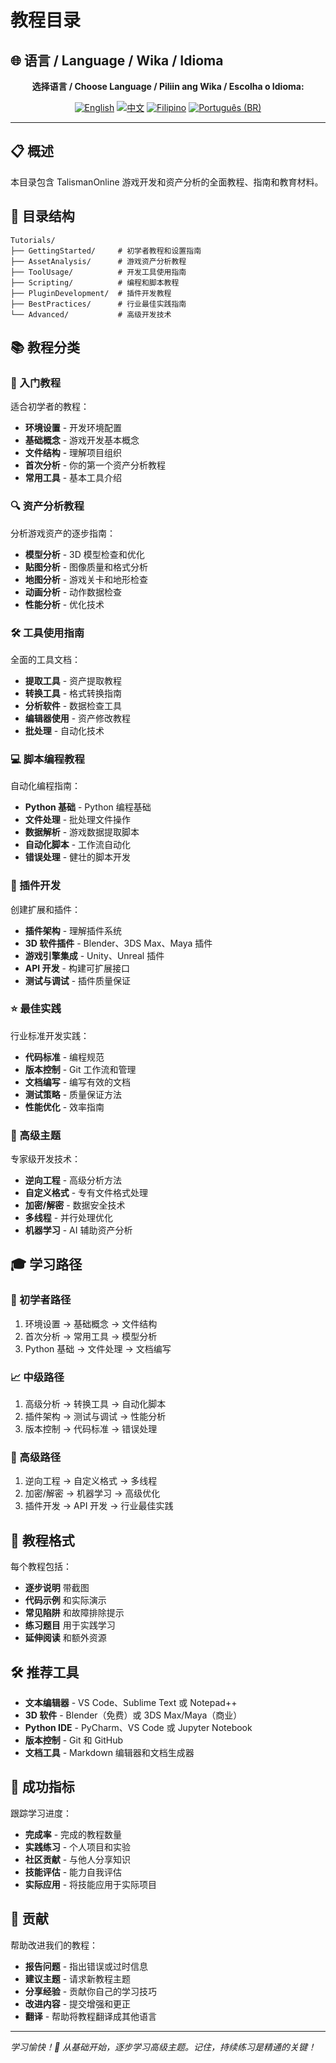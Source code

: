 # 教程目录

## 🌐 语言 / Language / Wika / Idioma

<div align="center">

**选择语言 / Choose Language / Piliin ang Wika / Escolha o Idioma:**

[![English](https://img.shields.io/badge/English-EN-blue?style=flat-square)](README.md)
[![中文](https://img.shields.io/badge/中文-CN-red?style=flat-square)](README_CN.md)
[![Filipino](https://img.shields.io/badge/Filipino-PH-green?style=flat-square)](README_PH.md)
[![Português (BR)](https://img.shields.io/badge/Português%20(BR)-BR-yellow?style=flat-square)](README_PT_BR.md)

</div>

---

## 📋 概述
本目录包含 TalismanOnline 游戏开发和资产分析的全面教程、指南和教育材料。

## 📁 目录结构
```
Tutorials/
├── GettingStarted/     # 初学者教程和设置指南
├── AssetAnalysis/      # 游戏资产分析教程
├── ToolUsage/          # 开发工具使用指南
├── Scripting/          # 编程和脚本教程
├── PluginDevelopment/  # 插件开发教程
├── BestPractices/      # 行业最佳实践指南
└── Advanced/           # 高级开发技术
```

## 📚 教程分类

### 🚀 入门教程
适合初学者的教程：
- **环境设置** - 开发环境配置
- **基础概念** - 游戏开发基本概念
- **文件结构** - 理解项目组织
- **首次分析** - 你的第一个资产分析教程
- **常用工具** - 基本工具介绍

### 🔍 资产分析教程
分析游戏资产的逐步指南：
- **模型分析** - 3D 模型检查和优化
- **贴图分析** - 图像质量和格式分析
- **地图分析** - 游戏关卡和地形检查
- **动画分析** - 动作数据检查
- **性能分析** - 优化技术

### 🛠️ 工具使用指南
全面的工具文档：
- **提取工具** - 资产提取教程
- **转换工具** - 格式转换指南
- **分析软件** - 数据检查工具
- **编辑器使用** - 资产修改教程
- **批处理** - 自动化技术

### 💻 脚本编程教程
自动化编程指南：
- **Python 基础** - Python 编程基础
- **文件处理** - 批处理文件操作
- **数据解析** - 游戏数据提取脚本
- **自动化脚本** - 工作流自动化
- **错误处理** - 健壮的脚本开发

### 🔌 插件开发
创建扩展和插件：
- **插件架构** - 理解插件系统
- **3D 软件插件** - Blender、3DS Max、Maya 插件
- **游戏引擎集成** - Unity、Unreal 插件
- **API 开发** - 构建可扩展接口
- **测试与调试** - 插件质量保证

### ⭐ 最佳实践
行业标准开发实践：
- **代码标准** - 编程规范
- **版本控制** - Git 工作流和管理
- **文档编写** - 编写有效的文档
- **测试策略** - 质量保证方法
- **性能优化** - 效率指南

### 🎯 高级主题
专家级开发技术：
- **逆向工程** - 高级分析方法
- **自定义格式** - 专有文件格式处理
- **加密/解密** - 数据安全技术
- **多线程** - 并行处理优化
- **机器学习** - AI 辅助资产分析

## 🎓 学习路径

### 🔰 初学者路径
1. 环境设置 → 基础概念 → 文件结构
2. 首次分析 → 常用工具 → 模型分析
3. Python 基础 → 文件处理 → 文档编写

### 📈 中级路径
1. 高级分析 → 转换工具 → 自动化脚本
2. 插件架构 → 测试与调试 → 性能分析
3. 版本控制 → 代码标准 → 错误处理

### 🚀 高级路径
1. 逆向工程 → 自定义格式 → 多线程
2. 加密/解密 → 机器学习 → 高级优化
3. 插件开发 → API 开发 → 行业最佳实践

## 📖 教程格式
每个教程包括：
- **逐步说明** 带截图
- **代码示例** 和实际演示
- **常见陷阱** 和故障排除提示
- **练习题目** 用于实践学习
- **延伸阅读** 和额外资源

## 🛠️ 推荐工具
- **文本编辑器** - VS Code、Sublime Text 或 Notepad++
- **3D 软件** - Blender（免费）或 3DS Max/Maya（商业）
- **Python IDE** - PyCharm、VS Code 或 Jupyter Notebook
- **版本控制** - Git 和 GitHub
- **文档工具** - Markdown 编辑器和文档生成器

## 🎯 成功指标
跟踪学习进度：
- **完成率** - 完成的教程数量
- **实践练习** - 个人项目和实验
- **社区贡献** - 与他人分享知识
- **技能评估** - 能力自我评估
- **实际应用** - 将技能应用于实际项目

## 🤝 贡献
帮助改进我们的教程：
- **报告问题** - 指出错误或过时信息
- **建议主题** - 请求新教程主题
- **分享经验** - 贡献你自己的学习技巧
- **改进内容** - 提交增强和更正
- **翻译** - 帮助将教程翻译成其他语言

---

*学习愉快！🎉 从基础开始，逐步学习高级主题。记住，持续练习是精通的关键！*